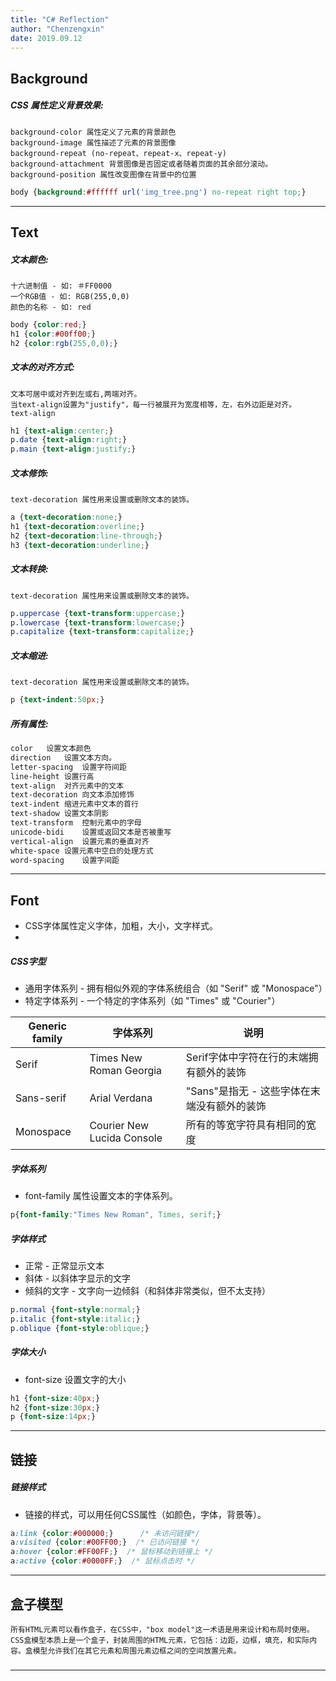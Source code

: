 ```yaml
---
title: "C# Reflection"
author: "Chenzengxin"
date: 2019.09.12
---
```


## Background

##### CSS 属性定义背景效果:

    background-color 属性定义了元素的背景颜色
    background-image 属性描述了元素的背景图像
    background-repeat (no-repeat、repeat-x、repeat-y)
    background-attachment 背景图像是否固定或者随着页面的其余部分滚动。
    background-position 属性改变图像在背景中的位置
``` CSS
body {background:#ffffff url('img_tree.png') no-repeat right top;}
```
---

## Text

##### 文本颜色:
    十六进制值 - 如: ＃FF0000
    一个RGB值 - 如: RGB(255,0,0)
    颜色的名称 - 如: red
``` CSS
body {color:red;}
h1 {color:#00ff00;}
h2 {color:rgb(255,0,0);}
```

##### 文本的对齐方式:
    文本可居中或对齐到左或右,两端对齐。
    当text-align设置为"justify"，每一行被展开为宽度相等，左，右外边距是对齐。
    text-align
``` CSS
h1 {text-align:center;}
p.date {text-align:right;}
p.main {text-align:justify;}
```

##### 文本修饰:
    text-decoration 属性用来设置或删除文本的装饰。
``` CSS
a {text-decoration:none;}
h1 {text-decoration:overline;}
h2 {text-decoration:line-through;}
h3 {text-decoration:underline;}
```

##### 文本转换:
    text-decoration 属性用来设置或删除文本的装饰。
``` CSS
p.uppercase {text-transform:uppercase;}
p.lowercase {text-transform:lowercase;}
p.capitalize {text-transform:capitalize;}
```

##### 文本缩进:
    text-decoration 属性用来设置或删除文本的装饰。
``` CSS
p {text-indent:50px;}
```


##### 所有属性:

``` CSS
color	设置文本颜色
direction	设置文本方向。
letter-spacing	设置字符间距
line-height	设置行高
text-align	对齐元素中的文本
text-decoration	向文本添加修饰
text-indent	缩进元素中文本的首行
text-shadow	设置文本阴影
text-transform	控制元素中的字母
unicode-bidi	设置或返回文本是否被重写 
vertical-align	设置元素的垂直对齐
white-space	设置元素中空白的处理方式
word-spacing	设置字间距
```
---
## Font

- CSS字体属性定义字体，加粗，大小，文字样式。
- 

##### CSS字型
- 通用字体系列 - 拥有相似外观的字体系统组合（如 "Serif" 或 "Monospace"）
- 特定字体系列 - 一个特定的字体系列（如 "Times" 或 "Courier"）

|Generic family|字体系列|说明|
|  ----  | ----  | ---- |
|Serif|Times New Roman Georgia|Serif字体中字符在行的末端拥有额外的装饰|
|Sans-serif|Arial Verdana|"Sans"是指无 - 这些字体在末端没有额外的装饰|
|Monospace|Courier New <br/> Lucida Console|所有的等宽字符具有相同的宽度|


##### 字体系列
- font-family 属性设置文本的字体系列。

``` CSS
p{font-family:"Times New Roman", Times, serif;}
```

##### 字体样式

- 正常 - 正常显示文本
- 斜体 - 以斜体字显示的文字
- 倾斜的文字 - 文字向一边倾斜（和斜体非常类似，但不太支持）
``` CSS
p.normal {font-style:normal;}
p.italic {font-style:italic;}
p.oblique {font-style:oblique;}
```

##### 字体大小
- font-size 设置文字的大小

``` CSS
h1 {font-size:40px;}
h2 {font-size:30px;}
p {font-size:14px;}
```
---

## 链接

##### 链接样式

- 链接的样式，可以用任何CSS属性（如颜色，字体，背景等）。

``` CSS
a:link {color:#000000;}      /* 未访问链接*/
a:visited {color:#00FF00;}  /* 已访问链接 */
a:hover {color:#FF00FF;}  /* 鼠标移动到链接上 */
a:active {color:#0000FF;}  /* 鼠标点击时 */
```
---

## 盒子模型
    所有HTML元素可以看作盒子，在CSS中，"box model"这一术语是用来设计和布局时使用。CSS盒模型本质上是一个盒子，封装周围的HTML元素，它包括：边距，边框，填充，和实际内容。盒模型允许我们在其它元素和周围元素边框之间的空间放置元素。


##### 

---